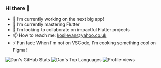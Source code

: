 ### Hi there 👋

<!--
**BossLevan/BossLevan** is a ✨ _special_ ✨ repository because its `README.md` (this file) appears on your GitHub profile.

Here are some ideas to get you started: -->

- 🔭 I’m currently working on the next big app!
- 🌱 I’m currently mastering Flutter
- 👯 I’m looking to collaborate on impactful Flutter projects
- 📫 How to reach me: kosilevan@yahoo.co.uk
- ⚡ Fun fact: When I'm not on VSCode, I'm cooking something cool on Figma!

![Dan's GitHub Stats](https://github-readme-stats.vercel.app/api?username=BossLevan&theme=cobalt&show_icons=true&&line_height=40)
![Dan's Top Languages](https://github-readme-stats.vercel.app/api/top-langs/?username=BossLevan&theme=cobalt&show_icons=true)
![Profile views](https://gpvc.arturio.dev/BossLevan)  
